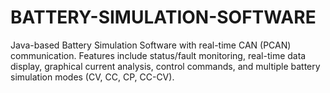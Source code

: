 # BATTERY-SIMULATION-SOFTWARE
Java-based Battery Simulation Software with real-time CAN (PCAN) communication. Features include status/fault monitoring, real-time data display, graphical current analysis, control commands, and multiple battery simulation modes (CV, CC, CP, CC-CV).
